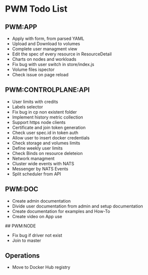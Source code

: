 # PWM Todo List

## PWM:APP

- Apply with form, from parsed YAML
- Upload and Download to volumes
- Complete user managment view
- Edit the spec of every resource in ResourceDetail
- Charts on nodes and workloads
- Fix bug with user switch in store/index.js
- Volume files ispector
- Check issue on page reload

## PWM:CONTROLPLANE:API

- User limits with credits
- Labels selector
- Fix bug in cp non existent folder
- Implement history metric collection
- Support https node clients
- Certificate and join token generation
- Check user spec.id in token auth
- Allow user to insert docker credentials
- Check storage and volumes limits
- Define weekly user limits 
- Check Binds on resource deleteion 
- Network managment
- Cluster wide events with NATS
- Messenger by NATS Events
- Split scheduler from API

## PWM:DOC

- Create admin documentation
- Divide user documentation from admin and setup documentation
- Create documentation for examples and How-To
- Create video on App use

## PWM:NODE

- Fix bug if driver not exist
- Join to master

## Operations

-  Move to Docker Hub registry